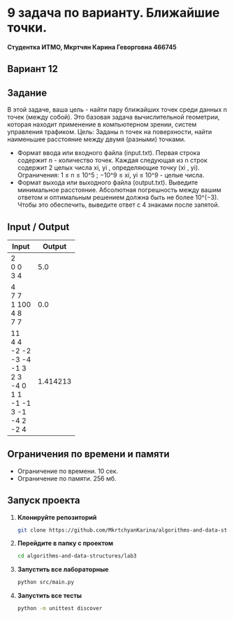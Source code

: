 # 9 задача по варианту. Ближайшие точки.
**Студентка ИТМО,  Мкртчян Карина Геворговна  466745**  

## Вариант 12

## Задание 
В этой задаче, ваша цель - найти пару ближайших точек среди данных n точек
(между собой). Это базовая задача вычислительной геометрии, которая находит
применение в компьютерном зрении, систем управления трафиком.
Цель: Заданы n точек на поверхности, найти наименьшее расстояние между
двумя (разными) точками. 
- Формат ввода или входного файла (input.txt). Первая строка содержит n - количество точек. Каждая следующая из n строк содержит 2 целых числа
xi, yi , определяющие точку (xi , yi). Ограничения: 1 ≤ n ≤ 10^5 ; −10^9 ≤ xi, yi ≤ 10^9 - целые числа.
- Формат выхода или выходного файла (output.txt). Выведите минимальное расстояние. Абсолютная погрешность между вашим ответом и оптимальным решением должна быть не более 10^(−3). Чтобы это обеспечить, выведите ответ с 4 знаками после запятой.

## Input / Output 

| Input                                                                                                                       | Output   |
|-----------------------------------------------------------------------------------------------------------------------------|----------|
| 2 <br/> 0 0 <br/> 3 4                                                                                                       |  5.0     |
| 4 <br/> 7 7 <br/> 1 100 <br/> 4 8 <br/> 7 7                                                                                 | 0.0      |
| 11 <br/> 4 4 <br/> -2 -2 <br/> -3 -4 <br/> -1 3 <br/> 2 3 <br/> -4 0 <br/> 1 1 <br/> -1 -1 <br/> 3 -1 <br/> -4 2 <br/> -2 4 | 1.414213 |




## Ограничения по времени и памяти

- Ограничение по времени. 10 сек.
- Ограничение по памяти. 256 мб.


## Запуск проекта
1. **Клонируйте репозиторий**
   ```bash
   git clone https://github.com/MkrtchyanKarina/algorithms-and-data-structures.git
   ```
2. **Перейдите в папку с проектом**
   ```bash
   cd algorithms-and-data-structures/lab3
   ```
3. **Запустить все лабораторные**
    ```bash
   python src/main.py
   ```
4. **Запустить все тесты**
    ```bash
   python -m unittest discover
   ```